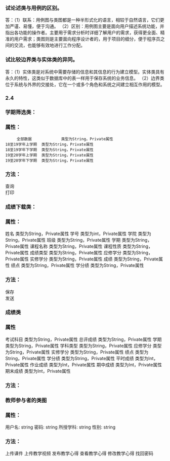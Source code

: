 ### 试论述类与用例的区别。 
答：（1）联系：用例图与类图都是一种半形式化的语言，相较于自然语言，它们更加严谨、易懂，便于沟通。
（2）区别：用例图主要是面向用户描述系统功能，并指出各功能的操作者。主要用于需求分析时详细了解用户的需求，获得更全面、精准的用户需求；类图则是主要面向程序设计者的，用于项目的细分，便于程序员之间的交流，也能够有效地进行工作分配。

### 试比较边界类与实体类的异同。
答：（1）实体类是对系统中需要存储的信息和其信息的行为建立模型。实体类具有永久的特性，这类似于数据库中的表一样用于保存系统的业务信息。
    （2）边界类位于系统与外界的交接处，它在一个或多个角色和系统之间建立相互作用的模型。
### 2.4    
### 学期筛选类：
### 属性：
         全部数据             类型为String，Private属性
	18至19学年上学期	类型为String，Private属性
	18至19学年下学期	类型为String，Private属性
	19至20学年上学期	类型为String，Private属性
	19至20学年下学期	类型为String，Private属性
### 方法：	
  查询	
  打印	

### 成绩下载类：
### 属性：	
  姓名	类型为String，Private属性
	学号	类型为int，Private属性
	学院	类型为String，Private属性
	班级	类型为String，Private属性
	学期	类型为String，Private属性
	课程名称	类型为String，Private属性
	课程性质	类型为String，Private属性
	成绩类型	类型为String，Private属性
	应修学分	类型为String，Private属性
	实修学分	类型为String，Private属性
	成绩	类型为String，Private属性
	绩点  	类型为String，Private属性
	学分绩	类型为String，Private属性
### 方法：	
  保存	
	发送	

### 成绩类
### 属性	
  考试科目	类型为String，Private属性
	总评成绩	类型为String，Private属性
	学期	    类型为String，Private属性
	学科类型	类型为String，Private属性
	应修学分	类型为String，Private属性
	实修学分	类型为String，Private属性
	绩点	    类型为String，Private属性
	学分绩	   类型为String，Private属性
	平时成绩	类型为Int，Private属性
	作业成绩	类型为Int，Private属性
	期中成绩	类型为Int，Private属性
	期末成绩	类型为Int，Private属性
### 方法：	

### 教师参与者的类图
### 属性：
用户名: string
密码: string
所授学科: string
性别: string
### 方法：
上传课件
上传教学视频
发布教学心得
查看教学心得
修改教学心得
找回密码


